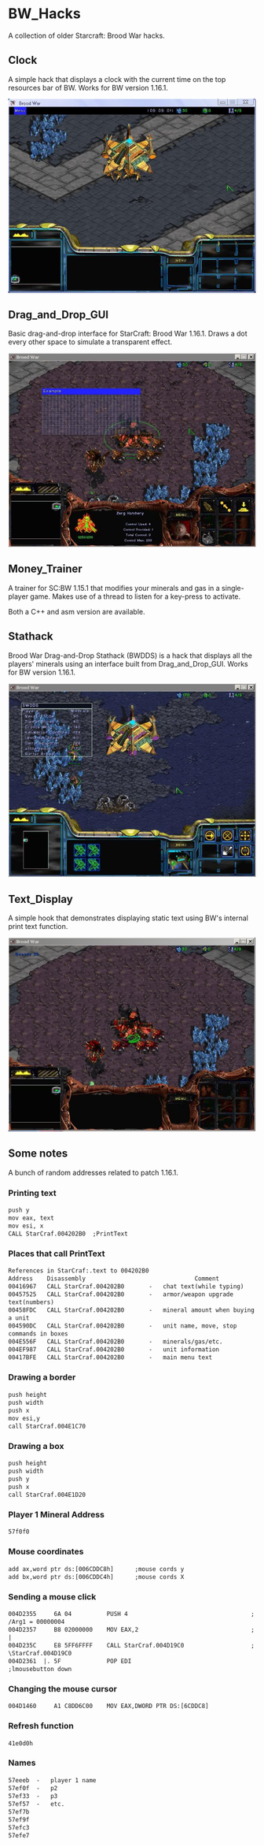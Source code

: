 # BW_Hacks
A collection of older Starcraft: Brood War hacks.

## Clock
A simple hack that displays a clock with the current time on the top resources bar of BW. Works for BW version 1.16.1.

![Hack Screenshot](Clock/screenshot.jpg?raw=true "Screenshot Hack")

## Drag_and_Drop_GUI
Basic drag-and-drop interface for StarCraft: Brood War 1.16.1. Draws a dot every other space to simulate a transparent effect.

![Hack Screenshot](Drag_and_Drop_GUI/screenshot.jpg?raw=true "Screenshot Hack")

## Money_Trainer
A trainer for SC:BW 1.15.1 that modifies your minerals and gas in a single-player game. Makes use of a thread to listen for a key-press to activate.

Both a C++ and asm version are available.

## Stathack
Brood War Drag-and-Drop Stathack (BWDDS) is a hack that displays all the players' minerals using an interface built from Drag_and_Drop_GUI. Works for BW version 1.16.1.

![Hack Screenshot](Stathack/screenshot.jpg?raw=true "Screenshot Hack")

## Text_Display
A simple hook that demonstrates displaying static text using BW's internal print text function.

![Hack Screenshot](Text_Display/screenshot.jpg?raw=true "Screenshot Hack")

## Some notes
A bunch of random addresses related to patch 1.16.1.

### Printing text
```
push y
mov eax, text
mov esi, x
CALL StarCraf.004202B0  ;PrintText
```

### Places that call PrintText
```
References in StarCraf:.text to 004202B0
Address    Disassembly                               Comment
00416967   CALL StarCraf.004202B0		-	chat text(while typing)
00457525   CALL StarCraf.004202B0		-	armor/weapon upgrade text(numbers)
00458FDC   CALL StarCraf.004202B0		-	mineral amount when buying a unit
004590DC   CALL StarCraf.004202B0		-	unit name, move, stop commands in boxes
004E556F   CALL StarCraf.004202B0		-	minerals/gas/etc.
004EF987   CALL StarCraf.004202B0		-	unit information
00417BFE   CALL StarCraf.004202B0		-	main menu text
```

### Drawing a border
```
push height
push width
push x
mov esi,y
call StarCraf.004E1C70
```

### Drawing a box
```
push height
push width
push y
push x
call StarCraf.004E1D20
```

### Player 1 Mineral Address
```
57f0f0
```

### Mouse coordinates
```
add ax,word ptr ds:[006CDDC8h]		;mouse cords y
add bx,word ptr ds:[006CDDC4h]		;mouse cords X
```

### Sending a mouse click
```
004D2355     6A 04          PUSH 4                                   ; /Arg1 = 00000004
004D2357     B8 02000000    MOV EAX,2                                ; |
004D235C     E8 5FF6FFFF    CALL StarCraf.004D19C0                   ; \StarCraf.004D19C0
004D2361  |. 5F             POP EDI
;lmousebutton down
```

### Changing the mouse cursor
```
004D1460     A1 C8DD6C00    MOV EAX,DWORD PTR DS:[6CDDC8]
```

### Refresh function
```
41e0d0h
```

### Names
```
57eeeb	-	player 1 name
57ef0f	-	p2
57ef33	-	p3
57ef57  -   etc.
57ef7b
57ef9f
57efc3
57efe7
```
